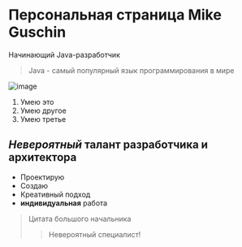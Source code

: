 # Персональная страница Mike Guschin

Начинающий Java-разработчик

> Java - самый популярный язык программирования в мире

![image](https://photo-ideal.ru/upload/iblock/23e/biznes_fotografiya_4.jpg)

1. Умею это
2. Умею другое
3. Умею третье

## **_Невероятный_** талант разработчика и архитектора

- Проектирую
- Создаю
- Креативный подход
- **индивидуальная** работа

> Цитата большого начальника
>> Невероятный специалист!